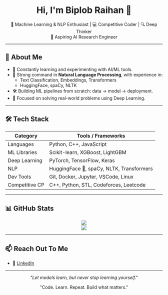 <h1 align="center">Hi, I'm Biplob Raihan 👋</h1>

<p align="center">
🤖 Machine Learning & NLP Enthusiast | 💻 Competitive Coder | 🔍 Deep Thinker <br>
 🚀 Aspiring AI Research Engineer
</p>

---

## 🧠 About Me

- 🌱 Constantly learning and experimenting with AI/ML tools.
- 💬 Strong command in **Natural Language Processing**, with experience in:
  - Text Classification, Embeddings, Transformers
  - HuggingFace, spaCy, NLTK
- 🛠 Building ML pipelines from scratch: data → model → deployment.
- 🎯 Focused on solving real-world problems using Deep Learning.
---

## 🛠 Tech Stack

| Category         | Tools / Frameworks                                    |
|------------------|-------------------------------------------------------|
| Languages        | Python, C++, JavaScript                               |
| ML Libraries     | Scikit-learn, XGBoost, LightGBM                       |
| Deep Learning    | PyTorch, TensorFlow, Keras                            |
| NLP              | HuggingFace 🤗, spaCy, NLTK, Transformers             |
| Dev Tools        | Git, Docker, Jupyter, VSCode, Linux                   |
| Competitive CP   | C++, Python, STL, Codeforces, Leetcode                |

---

## 📊 GitHub Stats

<p align="center">
  <img src="https://github-readme-stats.vercel.app/api?username=imbr17&show_icons=true&theme=default" />
  <br>
  <img src="https://github-readme-streak-stats.herokuapp.com/?user=imbr17&theme=default" />
</p>

---

## 📫 Reach Out To Me

- 💼 [LinkedIn]([https://linkedin.com/in/YOUR-LINK](https://www.linkedin.com/in/md-biplob-raihan-499457378/))   
---

<p align="center">
  <i>"Let models learn, but never stop learning yourself."</i>  
</p>
<p align="center">"Code. Learn. Repeat. Build what matters."</p>
